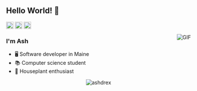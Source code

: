 ## Hello World! 👋

<p align="left">
<a href="https://linkedin.com/in/ashdrex" target="blank"><img align="center" src="https://cdn.jsdelivr.net/npm/simple-icons@3.0.1/icons/linkedin.svg" alt="ashdrex" height="20" width="20" /></a>
<a href="https://fb.com/ashdrex" target="blank"><img align="center" src="https://cdn.jsdelivr.net/npm/simple-icons@3.0.1/icons/facebook.svg" alt="ashdrex" height="20" width="20" /></a>
<a href="https://instagram.com/shuli" target="blank"><img align="center" src="https://cdn.jsdelivr.net/npm/simple-icons@3.0.1/icons/instagram.svg" alt="shuli" height="20" width="20" /></a>
</p>
<img align="right" alt="GIF" src="https://media3.giphy.com/media/LHZyixOnHwDDy/giphy.gif" />

### I'm Ash
- 🖥️ Software developer in Maine
- 📚 Computer science student
- 🌱 Houseplant enthusiast

<p align="center"> <img src="https://komarev.com/ghpvc/?username=ashdrex" alt="ashdrex" /> </p>
